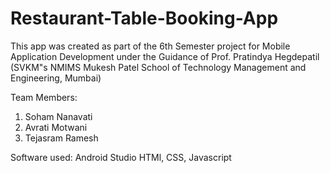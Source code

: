 # Restaurant-Table-Booking-App
This app was created as part of the 6th Semester project for Mobile Application Development under the Guidance of Prof. Pratindya Hegdepatil (SVKM"s NMIMS Mukesh Patel School of Technology Management and Engineering, Mumbai)

Team Members:
1. Soham Nanavati
2. Avrati Motwani
3. Tejasram Ramesh

Software used: Android Studio
HTMl, CSS, Javascript
